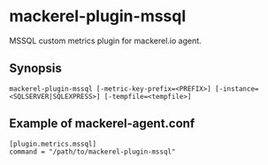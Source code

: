 mackerel-plugin-mssql
=====================

MSSQL custom metrics plugin for mackerel.io agent.

## Synopsis

```shell
mackerel-plugin-mssql [-metric-key-prefix=<PREFIX>] [-instance=<SQLSERVER|SQLEXPRESS>] [-tempfile=<tempfile>]
```

## Example of mackerel-agent.conf

```
[plugin.metrics.mssql]
command = "/path/to/mackerel-plugin-mssql"
```

